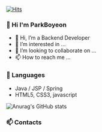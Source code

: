 
[![Hits](https://hits.seeyoufarm.com/api/count/incr/badge.svg?url=https%3A%2F%2Fgithub.com%2FParkBoyeon%2FParkBoyeon&count_bg=%23CAA7FF&title_bg=%23555555&icon=&icon_color=%23E7E7E7&title=hits&edge_flat=true)](https://hits.seeyoufarm.com)

### 🌱 Hi I'm ParkBoyeon
- 👋 Hi, I’m a Backend Developer
- 👀 I’m interested in ...
- 💞️ I’m looking to collaborate on ...
- 📫 How to reach me ...


<!---
ParkBoyeon/ParkBoyeon is a ✨ special ✨ repository because its `README.md` (this file) appears on your GitHub profile.
You can click the Preview link to take a look at your changes.
--->
### 🌱 Languages
- Java / JSP / Spring 
- HTML5, CSS3, javascript

![Anurag's GitHub stats](https://github-readme-stats.vercel.app/api?username=ParkBoyeon&&show_icons=true&theme=Default)

### 📫 Contacts
